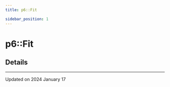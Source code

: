 ```yaml
---
title: p6::Fit

sidebar_position: 1
---
```


# p6::Fit





## Details
-------------------------------

Updated on 2024 January 17